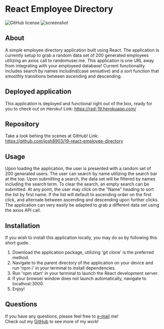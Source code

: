 # React Employee Directory

![GitHub license](https://img.shields.io/badge/license-MIT-blue.svg)
![screenshot](./public/assets/img/screenshot.png)

## About

A simple employee directory application built using React. The application is currently setup to grab a random data set of 200 generated employees utilizing an axios call to randomuser.me. This application is one URL away from integrating with your employeed database! Current functionality includes search by names includind(case sensative) and a sort function that smoothly transitions between ascending and descending.

## Deployed application

This application is deployed and functional right out of the box, ready for you to check out on Heroku!
Link: https://rad-19.herokuapp.com/

## Repository

Take a look behing the scenes at GitHub!
Link: https://github.com/josh8903/19-react-employee-directory

## Usage

Upon loading the application, the user is presented with a random set of 200 generated users. The user can search by name utilizing the search bar at the top. Upon submitting a search, the data set will be filtered by names including the search term. To clear the search, an empty search can be submitted. At any point, the user may click on the "Name" heading to sort the list by first name. If the list will default to ascending order on the first click, and alternate between ascending and descending upon further clicks. The application can very easily be adapted to grab a different data set using the axios API call.

## Installation

If you wish to install this application locally, you may do so by following this short guide.

1. Download the application package, utilizing 'git clone' is the preferred method.
2. Navigate to the parent directory of the application on your device and run 'npm i' in your terminal to install dependencies.
3. Run 'npm start' in your terminal to launch the React development server.
4. If your browser window does not launch automatically, navigate to localhost:3000.
5. Enjoy!

## Questions

If you have any questions, please feel free to [e-mail](mailto:thorngren87@gmail.com) me!  
Check out my [GitHub](https://github.com/Josh8903/) to see more of my work!
